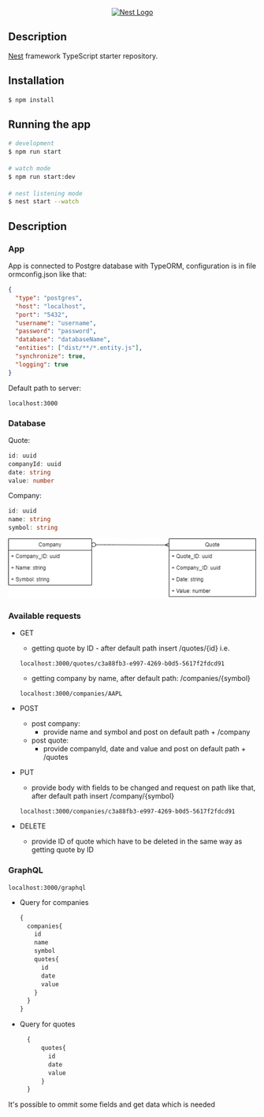 <p align="center">
  <a href="http://nestjs.com/" target="blank"><img src="https://nestjs.com/img/logo_text.svg" width="320" alt="Nest Logo" /></a>
</p>


## Description

[Nest](https://github.com/nestjs/nest) framework TypeScript starter repository.

## Installation

```bash
$ npm install
```

## Running the app

```bash
# development
$ npm run start

# watch mode
$ npm run start:dev

# nest listening mode
$ nest start --watch
```

## Description

### App

App is connected to Postgre database with TypeORM, configuration is in file ormconfig.json like that:
```json
{
  "type": "postgres",
  "host": "localhost",
  "port": "5432",
  "username": "username",
  "password": "password",
  "database": "databaseName",
  "entities": ["dist/**/*.entity.js"],
  "synchronize": true,
  "logging": true
}
```  

Default path to server: 
```
localhost:3000
```
### Database
Quote:
  ```ts
  id: uuid
  companyId: uuid
  date: string
  value: number
```
Company:
  ```ts
  id: uuid
  name: string
  symbol: string
  ```
  
 ![alt text](https://github.com/wiktor-jozwik/stock-quotes/blob/develop/StockQuotes.png?raw=true)


### Available requests
* GET
  * getting quote by ID - after default path insert /quotes/{id} i.e.
  ```
  localhost:3000/quotes/c3a88fb3-e997-4269-b0d5-5617f2fdcd91
  ```
  * getting company by name, after default path: /companies/{symbol}
  ```
  localhost:3000/companies/AAPL
  ```
* POST
  * post company:
    * provide name and symbol and post on default path + /company
  * post quote:
    * provide companyId, date and value and post on default path + /quotes
* PUT
  * provide body with fields to be changed and request on path like that, after default path insert /company/{symbol}
  ```
  localhost:3000/companies/c3a88fb3-e997-4269-b0d5-5617f2fdcd91
  ```

* DELETE
  * provide ID of quote which have to be deleted in the same way as getting quote by ID

### GraphQL
```
localhost:3000/graphql
```
* Query for companies
  ```graphql
  {
    companies{
      id
      name
      symbol
      quotes{
        id
        date
        value
      }
    }
  }
  ```
* Query for quotes
  ```graphql
    {
        quotes{
          id
          date
          value
        }
    }
    ```

It's possible to ommit some fields and get data which is needed 
